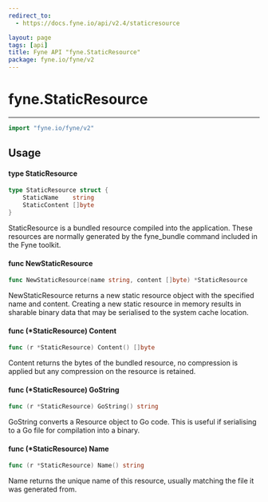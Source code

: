 ```yaml
---
redirect_to:
  - https://docs.fyne.io/api/v2.4/staticresource

layout: page
tags: [api]
title: Fyne API "fyne.StaticResource"
package: fyne.io/fyne/v2
---
```

# fyne.StaticResource
---

```go
import "fyne.io/fyne/v2"
```

## Usage

#### type StaticResource

```go
type StaticResource struct {
	StaticName    string
	StaticContent []byte
}
```

StaticResource is a bundled resource compiled into the application. These resources are normally generated by the fyne_bundle command included in the Fyne toolkit.

#### func  NewStaticResource

```go
func NewStaticResource(name string, content []byte) *StaticResource
```
NewStaticResource returns a new static resource object with the specified name and content. Creating a new static resource in memory results in sharable binary data that may be serialised to the system cache location.

#### func (*StaticResource) Content

```go
func (r *StaticResource) Content() []byte
```
Content returns the bytes of the bundled resource, no compression is applied but any compression on the resource is retained.

#### func (*StaticResource) GoString

```go
func (r *StaticResource) GoString() string
```
GoString converts a Resource object to Go code. This is useful if serialising to a Go file for compilation into a binary.

#### func (*StaticResource) Name

```go
func (r *StaticResource) Name() string
```
Name returns the unique name of this resource, usually matching the file it was generated from.
